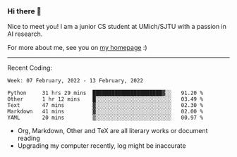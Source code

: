 ### Hi there 👋

Nice to meet you! I am a junior CS student at UMich/SJTU with a passion in AI research. 

For more about me, see you on [my homepage](https://jiayipan.me) :)

---

Recent Coding:
<!--START_SECTION:waka-->
```text
Week: 07 February, 2022 - 13 February, 2022

Python     31 hrs 29 mins  ██████████████████████▓░░   91.20 % 
Other      1 hr 12 mins    █░░░░░░░░░░░░░░░░░░░░░░░░   03.49 % 
Text       47 mins         ▓░░░░░░░░░░░░░░░░░░░░░░░░   02.30 % 
Markdown   41 mins         ▓░░░░░░░░░░░░░░░░░░░░░░░░   02.00 % 
YAML       20 mins         ▒░░░░░░░░░░░░░░░░░░░░░░░░   00.97 % 
```
<!--END_SECTION:waka-->
- Org, Markdown, Other and TeX are all literary works or document reading
- Upgrading my computer recently, log might be inaccurate
